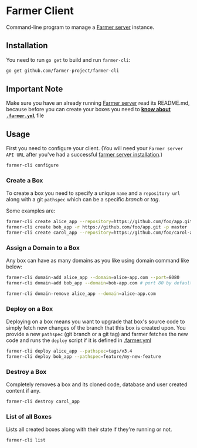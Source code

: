 # Farmer Client
Command-line program to manage a [Farmer server](https://github.com/farmer-project/farmer) instance.

## Installation
You need to run `go get` to build and run `farmer-cli`:
```sh
go get github.com/farmer-project/farmer-cli
```

## Important Note
Make sure you have an already running [Farmer server](https://github.com/farmer-project/farmer) read its README.md, because before you can create your boxes you need to [**know about `.farmer.yml`**](https://github.com/farmer-project/farmer/blob/master/docs/farmer.yml.md) file

## Usage
First you need to configure your client. (You will need your `Farmer server API URL` after you've had a successful [farmer server installation](https://github.com/farmer-project/farmer#quick-installation).)
```sh
farmer-cli configure
```

### Create a Box
To create a box you need to specify a unique `name` and a `repository url` along with a git `pathspec` which can be a specific *branch* or *tag*.

Some examples are:
```sh
farmer-cli create alice_app --repository=https://github.com/foo/app.git --pathspec=tags/v0.2
farmer-cli create bob_app -r https://github.com/foo/app.git -p master
farmer-cli create carol_app --repository=https://github.com/foo/carol-app.git # Uses "master" branch by default.
```

### Assign a Domain to a Box
Any box can have as many domains as you like using domain command like below:
```sh
farmer-cli domain-add alice_app --domain=alice-app.com --port=8080
farmer-cli domain-add bob_app --domain=bob-app.com # port 80 by default.

farmer-cli domain-remove alice_app --domain=alice-app.com
```

### Deploy on a Box
Deploying on a box means you want to upgrade that box's source code to simply fetch new changes of the branch that this box is created upon. You provide a new `pathspec` (git branch or a git tag) and farmer fetches the new code and runs the `deploy` script if it is defined in [.farmer.yml](https://github.com/farmer-project/farmer/blob/master/docs/farmer.yml.md)
```sh
farmer-cli deploy alice_app --pathspec=tags/v3.4
farmer-cli deploy bob_app --pathspec=feature/my-new-feature
```

### Destroy a Box
Completely removes a box and its cloned code, database and user created content if any.
```sh
farmer-cli destroy carol_app
```

### List of all Boxes
Lists all created boxes along with their state if they're running or not.
```sh
farmer-cli list
```
